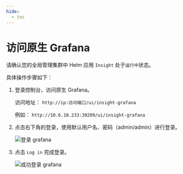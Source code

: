 ```yaml
---
hide:
  - toc
---
```


# 访问原生 Grafana

请确认您的全局管理集群中 Helm 应用 `Insight` 处于`运行中`状态。

具体操作步骤如下：

1. 登录控制台，访问原生 Grafana。

    访问地址： `http://ip:访问端口/ui/insight-grafana`

    例如： `http://10.6.10.233:30209/ui/insight-grafana`

2. 点击右下角的登录，使用默认用户名、密码（admin/admin）进行登录。

    ![登录 grafana](https://docs.daocloud.io/daocloud-docs-images/docs/insight/images/grafana02.png)

3. 点击 `Log in` 完成登录。

    ![成功登录 grafana](https://docs.daocloud.io/daocloud-docs-images/docs/insight/images/grafana03.png)